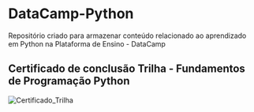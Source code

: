 # DataCamp-Python
Repositório criado para armazenar conteúdo relacionado ao aprendizado em Python na Plataforma de Ensino - DataCamp

## Certificado de conclusão Trilha - Fundamentos de Programação Python
![Certificado_Trilha](https://github.com/user-attachments/assets/50545e8d-92da-436f-ac01-41178e68d8db)

